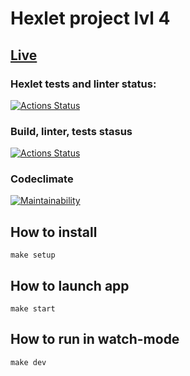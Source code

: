 # Hexlet project lvl 4

## [Live](https://hexlet-backend-lvl4.herokuapp.com/)

### Hexlet tests and linter status:
[![Actions Status](https://github.com/alex-popov-tech/backend-project-lvl4/workflows/hexlet-check/badge.svg)](https://github.com/alex-popov-tech/backend-project-lvl4/actions)
### Build, linter, tests stasus
[![Actions Status](https://github.com/alex-popov-tech/backend-project-lvl4/workflows/nodejs/badge.svg)](https://github.com/alex-popov-tech/backend-project-lvl4/actions)
### Codeclimate
[![Maintainability](https://api.codeclimate.com/v1/badges/b9efb9f741b64a32d3ce/maintainability)](https://codeclimate.com/github/alex-popov-tech/backend-project-lvl4/maintainability)

## How to install

  `make setup`

## How to launch app

  `make start`

## How to run in watch-mode

  `make dev`

